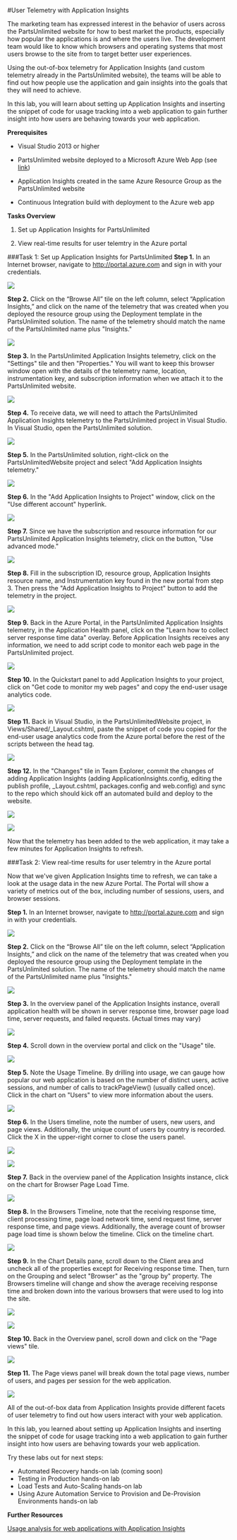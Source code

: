 #User Telemetry with Application Insights

The marketing team has expressed interest in the behavior of users across the PartsUnlimited website for how to best market the products, especially how popular the applications is and where the users live. The development team would like to know which browsers and operating systems that most users browse to the site from to target better user experiences.  

Using the out-of-box telemetry for Application Insights (and custom telemetry already in the PartsUnlimited website), the teams will be able to find out how people use the application and gain insights into the goals that they will need to achieve. 


In this lab, you will learn about setting up Application Insights and inserting the snippet of code for usage tracking into a web application to gain further insight into how users are behaving towards your web application.

**Prerequisites**

- Visual Studio 2013 or higher

- PartsUnlimited website deployed to a Microsoft Azure Web App (see [link](https://github.com/Microsoft/PartsUnlimited/blob/master/docs/Deployment.md))

- Application Insights created in the same Azure Resource Group as the PartsUnlimited website

- Continuous Integration build with deployment to the Azure web app

**Tasks Overview**

1. Set up Application Insights for PartsUnlimited

2. View real-time results for user telemtry in the Azure portal

###Task 1: Set up Application Insights for PartsUnlimited
**Step 1.** In an Internet browser, navigate to <http://portal.azure.com> and
sign in with your credentials.

![](<media/prereq-step1.png>)

**Step 2.** Click on the “Browse All” tile on the left column, select
“Application Insights,” and click on the name of the telemetry that was created when you deployed the resource group using the Deployment template in the PartsUnlimited solution. The name of the telemetry should match the name of the PartsUnlimited name plus "Insights."

![](<media/prereq-step2.png>)

**Step 3.** In the PartsUnlimited Application Insights telemetry, click on the "Settings" tile and then "Properties." You will want to keep this browser window open with the details of the telemetry name, location, instrumentation key, and subscription information when we attach it to the PartsUnlimited website. 

![](<media/prereq-step3.png>)

**Step 4.** To receive data, we will need to attach the PartsUnlimited Application Insights telemetry to the PartsUnlimited project in Visual Studio. In Visual Studio, open the PartsUnlimited solution. 

![](<media/prereq-step4.png>)

**Step 5.** In the PartsUnlimited solution, right-click on the PartsUnlimitedWebsite project and select "Add Application Insights telemetry."

![](<media/prereq-step5.png>)

**Step 6.** In the "Add Application Insights to Project" window, click on the "Use different account" hyperlink.

![](<media/prereq-step6.png>)

**Step 7.** Since we have the subscription and resource information for our PartsUnlimited Application Insights telemetry, click on the button, "Use advanced mode." 

![](<media/prereq-step7.png>)

**Step 8.** Fill in the subscription ID, resource group, Application Insights resource name, and Instrumentation key found in the new portal from step 3. Then press the "Add Application Insights to Project" button to add the telemetry in the project. 

![](<media/prereq-step8.png>)


**Step 9.** Back in the Azure Portal, in the PartsUnlimited Application Insights telemetry, in the Application Health panel, click on the "Learn how to collect server response time data" overlay. Before Application Insights receives any information, we need to add script code to monitor each web page in the PartsUnlimited project. 

![](<media/prereq-step9.png>)

**Step 10.** In the Quickstart panel to add Application Insights to your project, click on "Get code to monitor my web pages" and copy the end-user usage analytics code. 

![](<media/prereq-step10.png>)


**Step 11.** Back in Visual Studio, in the PartsUnlimitedWebsite project, in Views/Shared/_Layout.cshtml, paste the snippet of code you copied for the end-user usage analytics code from the Azure portal before the rest of the scripts between the head tag. 

![](<media/prereq-step11.png>)

**Step 12.** In the "Changes" tile in Team Explorer, commit the changes of adding Application Insights (adding ApplicationInsights.config, editing the publish profile, _Layout.cshtml, packages.config and web.config) and sync to the repo which should kick off an automated build and deploy to the website. 

![](<media/prereq-step12a.png>)

![](<media/prereq-step12b.png>)

Now that the telemetry has been added to the web application, it may take a few minutes for Application Insights to refresh.

###Task 2: View real-time results for user telemtry in the Azure portal

Now that we've given Application Insights time to refresh, we can take a look at the usage data in the new Azure Portal. The Portal will show a variety of metrics out of the box, including number of sessions, users, and browser sessions. 

**Step 1.** In an Internet browser, navigate to <http://portal.azure.com> and
sign in with your credentials.

![](<media/prereq-step1.png>)

**Step 2.** Click on the “Browse All” tile on the left column, select
“Application Insights,” and click on the name of the telemetry that was created when you deployed the resource group using the Deployment template in the PartsUnlimited solution. The name of the telemetry should match the name of the PartsUnlimited name plus "Insights."

![](<media/prereq-step2.png>)

**Step 3.** In the overview panel of the Application Insights instance, overall application health will be shown in server response time, browser page load time, server requests, and failed requests. (Actual times may vary)

![](<media/task2step3.png>)

**Step 4.** Scroll down in the overview portal and click on the "Usage" tile. 

![](<media/task2step4.png>)

**Step 5.** Note the Usage Timeline. By drilling into usage, we can gauge how popular our web application is based on the number of distinct users, active sessions, and number of calls to trackPageView() (usually called once). Click in the chart on "Users" to view more information about the users. 

![](<media/task2step5.png>)

**Step 6.** In the Users timeline, note the number of users, new users, and page views. Additionally, the unique count of users by country is recorded. Click the X in the upper-right corner to close the users panel.  

![](<media/task2step6.png>)

![](<media/task2step6b.png>)

**Step 7.** Back in the overview panel of the Application Insights instance, click on the chart for Browser Page Load Time.

![](<media/task2step7.png>)

**Step 8.** In the Browsers Timeline, note that the receiving response time, client processing time, page load network time, send request time, server response time, and page views. Additionally, the average count of browser page load time is shown below the timeline. Click on the timeline chart. 

![](<media/task2step8.png>)

**Step 9.** In the Chart Details pane, scroll down to the Client area and uncheck all of the properties except for Receiving response time. Then, turn on the Grouping and select "Browser" as the "group by" property. The Browsers timeline will change and show the average receiving response time and broken down into the various browsers that were used to log into the site. 

![](<media/task2step9.png>)

![](<media/task2step9b.png>)

**Step 10.** Back in the Overview panel, scroll down and click on the "Page views" tile. 

![](<media/task2step10.png>)

**Step 11.** The Page views panel will break down the total page views, number of users, and pages per session for the web application.

![](<media/task2step11.png>)

All of the out-of-box data from Application Insights provide different facets of user telemetry to find out how users interact with your web application. 

In this lab, you learned about setting up Application Insights and inserting the snippet of code for usage tracking into a web application to gain further insight into how users are behaving towards your web application.

Try these labs out for next steps:

- Automated Recovery hands-on lab (coming soon)
- Testing in Production hands-on lab
- Load Tests and Auto-Scaling hands-on lab
- Using Azure Automation Service to Provision and De-Provision Environments hands-on lab

**Further Resources**

[Usage analysis for web applications with Application Insights](https://azure.microsoft.com/en-us/documentation/articles/app-insights-web-track-usage/)